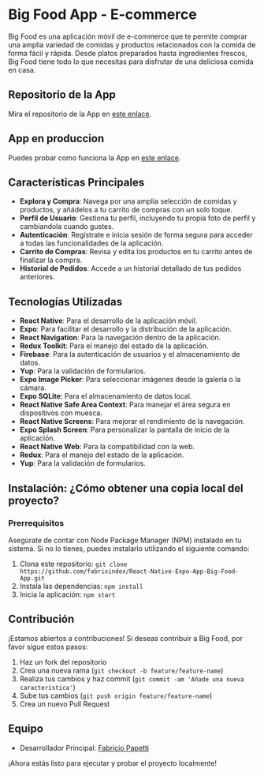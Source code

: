 # Big Food App - E-commerce

Big Food es una aplicación móvil de e-commerce que te permite comprar una amplia variedad de comidas y productos relacionados con la comida de forma fácil y rápida. Desde platos preparados hasta ingredientes frescos, Big Food tiene todo lo que necesitas para disfrutar de una deliciosa comida en casa.

## Repositorio de la App

Mira el repositorio de la App en [este enlace](https://github.com/fabrixindex/React-Native-Expo-App-Big-Food-App.git).

## App en produccion

Puedes probar como funciona la App en [este enlace](https://big-food-app.netlify.app).

## Características Principales

- **Explora y Compra**: Navega por una amplia selección de comidas y productos, y añádelos a tu carrito de compras con un solo toque.
- **Perfil de Usuario**: Gestiona tu perfil, incluyendo tu propia foto de perfil y cambiandola cuando gustes.
- **Autenticación**: Regístrate e inicia sesión de forma segura para acceder a todas las funcionalidades de la aplicación.
- **Carrito de Compras**: Revisa y edita los productos en tu carrito antes de finalizar la compra.
- **Historial de Pedidos**: Accede a un historial detallado de tus pedidos anteriores.

## Tecnologías Utilizadas

- **React Native**: Para el desarrollo de la aplicación móvil.
- **Expo**: Para facilitar el desarrollo y la distribución de la aplicación.
- **React Navigation**: Para la navegación dentro de la aplicación.
- **Redux Toolkit**: Para el manejo del estado de la aplicación.
- **Firebase**: Para la autenticación de usuarios y el almacenamiento de datos.
- **Yup**: Para la validación de formularios.
- **Expo Image Picker**: Para seleccionar imágenes desde la galería o la cámara.
- **Expo SQLite**: Para el almacenamiento de datos local.
- **React Native Safe Area Context**: Para manejar el área segura en dispositivos con muesca.
- **React Native Screens**: Para mejorar el rendimiento de la navegación.
- **Expo Splash Screen**: Para personalizar la pantalla de inicio de la aplicación.
- **React Native Web**: Para la compatibilidad con la web.
- **Redux**: Para el manejo del estado de la aplicación.
- **Yup**: Para la validación de formularios.

## Instalación: ¿Cómo obtener una copia local del proyecto?

### Prerrequisitos
Asegúrate de contar con Node Package Manager (NPM) instalado en tu sistema. Si no lo tienes, puedes instalarlo utilizando el siguiente comando:

1. Clona este repositorio: `git clone https://github.com/fabrixindex/React-Native-Expo-App-Big-Food-App.git`
2. Instala las dependencias: `npm install`
3. Inicia la aplicación: `npm start`

## Contribución

¡Estamos abiertos a contribuciones! Si deseas contribuir a Big Food, por favor sigue estos pasos:

1. Haz un fork del repositorio
2. Crea una nueva rama (`git checkout -b feature/feature-name`)
3. Realiza tus cambios y haz commit (`git commit -am 'Añade una nueva característica'`)
4. Sube tus cambios (`git push origin feature/feature-name`)
5. Crea un nuevo Pull Request

## Equipo

- Desarrollador Principal: [Fabricio Papetti](https://github.com/fabrixindex)


¡Ahora estás listo para ejecutar y probar el proyecto localmente!
